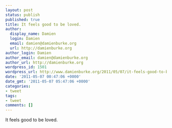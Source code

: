 ```yaml
---
layout: post
status: publish
published: true
title: It feels good to be loved.
author:
  display_name: Damien
  login: Damien
  email: damien@damienburke.org
  url: http://damienburke.org
author_login: Damien
author_email: damien@damienburke.org
author_url: http://damienburke.org
wordpress_id: 1501
wordpress_url: http://www.damienburke.org/2011/05/07/it-feels-good-to-be-loved/
date: '2011-05-07 00:47:06 +0000'
date_gmt: '2011-05-07 05:47:06 +0000'
categories:
- tweet
tags:
- tweet
comments: []
---
```

<p>It feels good to be loved.</p>
